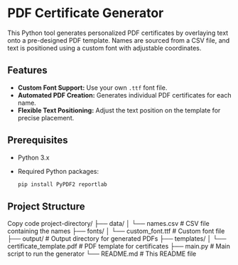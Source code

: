 # PDF Certificate Generator

This Python tool generates personalized PDF certificates by overlaying text onto a pre-designed PDF template. Names are sourced from a CSV file, and text is positioned using a custom font with adjustable coordinates.

## Features

- **Custom Font Support:** Use your own `.ttf` font file.
- **Automated PDF Creation:** Generates individual PDF certificates for each name.
- **Flexible Text Positioning:** Adjust the text position on the template for precise placement.

## Prerequisites

- Python 3.x
- Required Python packages:

  ```bash
  pip install PyPDF2 reportlab
## Project Structure

Copy code
project-directory/
├── data/
│   └── names.csv                     # CSV file containing the names
├── fonts/
│   └── custom_font.ttf               # Custom font file
├── output/                           # Output directory for generated PDFs
├── templates/
│   └── certificate_template.pdf      # PDF template for certificates
├── main.py                           # Main script to run the generator
└── README.md                         # This README file
